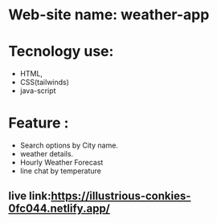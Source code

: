 
# Web-site name: weather-app
# Tecnology use:
- HTML,
- CSS(tailwinds)
- java-script

# Feature :
-  Search options by City name.
-  weather details.
-  Hourly Weather Forecast
-  line chat by temperature

## live link:https://illustrious-conkies-0fc044.netlify.app/
